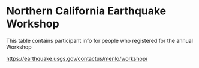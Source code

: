 # Northern California Earthquake Workshop

This table contains participant info for people who registered for the annual
Workshop

https://earthquake.usgs.gov/contactus/menlo/workshop/
